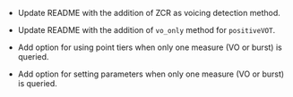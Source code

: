 * Update README with the addition of ZCR as voicing detection method.

* Update README with the addition of `vo_only` method for `positiveVOT`.

* Add option for using point tiers when only one measure (VO or burst) is queried.

* Add option for setting parameters when only one measure (VO or burst) is queried.
